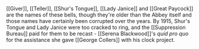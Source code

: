 [[Giver]], [[Teller]], [[Shur's Tongue]], [[Lady Janice]] and [[Great Paycock]] are the names of these bells, though they're older than the Abbey itself and those names have certainly been corrupted over the years. By 1915, Shur's Tongue and Lady Janice were too cracked to ring, and the [[Suppression Bureau]] paid for them to be recast - [[Serena Blackwood]]'s <i>quid pro quo</i> for the assistance she gave [[George Collers]] with his clock project.